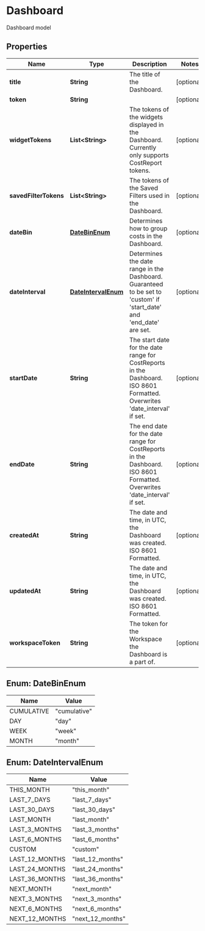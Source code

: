 

# Dashboard

Dashboard model

## Properties

| Name | Type | Description | Notes |
|------------ | ------------- | ------------- | -------------|
|**title** | **String** | The title of the Dashboard. |  [optional] |
|**token** | **String** |  |  [optional] |
|**widgetTokens** | **List&lt;String&gt;** | The tokens of the widgets displayed in the Dashboard. Currently only supports CostReport tokens. |  [optional] |
|**savedFilterTokens** | **List&lt;String&gt;** | The tokens of the Saved Filters used in the Dashboard. |  [optional] |
|**dateBin** | [**DateBinEnum**](#DateBinEnum) | Determines how to group costs in the Dashboard. |  [optional] |
|**dateInterval** | [**DateIntervalEnum**](#DateIntervalEnum) | Determines the date range in the Dashboard. Guaranteed to be set to &#39;custom&#39; if &#39;start_date&#39; and &#39;end_date&#39; are set. |  [optional] |
|**startDate** | **String** | The start date for the date range for CostReports in the Dashboard. ISO 8601 Formatted. Overwrites &#39;date_interval&#39; if set. |  [optional] |
|**endDate** | **String** | The end date for the date range for CostReports in the Dashboard. ISO 8601 Formatted. Overwrites &#39;date_interval&#39; if set. |  [optional] |
|**createdAt** | **String** | The date and time, in UTC, the Dashboard was created. ISO 8601 Formatted. |  [optional] |
|**updatedAt** | **String** | The date and time, in UTC, the Dashboard was created. ISO 8601 Formatted. |  [optional] |
|**workspaceToken** | **String** | The token for the Workspace the Dashboard is a part of. |  [optional] |



## Enum: DateBinEnum

| Name | Value |
|---- | -----|
| CUMULATIVE | &quot;cumulative&quot; |
| DAY | &quot;day&quot; |
| WEEK | &quot;week&quot; |
| MONTH | &quot;month&quot; |



## Enum: DateIntervalEnum

| Name | Value |
|---- | -----|
| THIS_MONTH | &quot;this_month&quot; |
| LAST_7_DAYS | &quot;last_7_days&quot; |
| LAST_30_DAYS | &quot;last_30_days&quot; |
| LAST_MONTH | &quot;last_month&quot; |
| LAST_3_MONTHS | &quot;last_3_months&quot; |
| LAST_6_MONTHS | &quot;last_6_months&quot; |
| CUSTOM | &quot;custom&quot; |
| LAST_12_MONTHS | &quot;last_12_months&quot; |
| LAST_24_MONTHS | &quot;last_24_months&quot; |
| LAST_36_MONTHS | &quot;last_36_months&quot; |
| NEXT_MONTH | &quot;next_month&quot; |
| NEXT_3_MONTHS | &quot;next_3_months&quot; |
| NEXT_6_MONTHS | &quot;next_6_months&quot; |
| NEXT_12_MONTHS | &quot;next_12_months&quot; |



